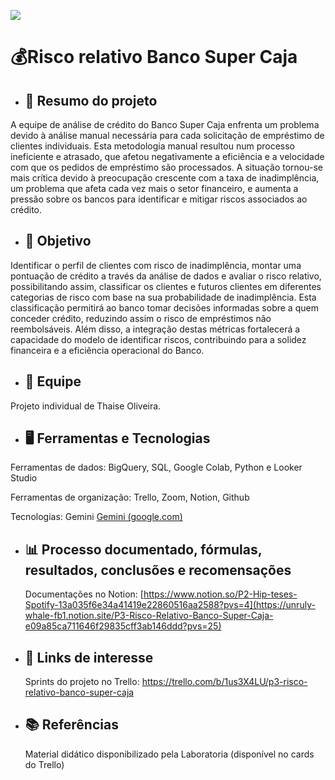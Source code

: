 <p align="left"><img src="http://img.shields.io/static/v1?label=STATUS&message=EM%20DESENVOLVIMENTO&color=GREEN&style=for-the-badge"/></p>

# 💰Risco relativo Banco Super Caja


- ## **📌 Resumo do projeto** 

A equipe de análise de crédito do Banco Super Caja enfrenta um problema devido à análise manual necessária para cada solicitação de empréstimo de clientes individuais. Esta metodologia manual resultou num processo ineficiente e atrasado, que afetou negativamente a eficiência e a velocidade com que os pedidos de empréstimo são processados. A situação tornou-se mais crítica devido à preocupação crescente com a taxa de inadimplência, um problema que afeta cada vez mais o setor financeiro, e aumenta a pressão sobre os bancos para identificar e mitigar riscos associados ao crédito.



- ## **🎯 Objetivo**

Identificar o perfil de clientes com risco de inadimplência, montar uma pontuação de crédito a través da análise de dados e avaliar o risco relativo, possibilitando assim, classificar os clientes e futuros clientes em diferentes categorias de risco com base na sua probabilidade de inadimplência. Esta classificação permitirá ao banco tomar decisões informadas sobre a quem conceder crédito, reduzindo assim o risco de empréstimos não reembolsáveis. Além disso, a integração destas métricas fortalecerá a capacidade do modelo de identificar riscos, contribuindo para a solidez financeira e a eficiência operacional do Banco.



- ## **👥 Equipe**

Projeto individual de Thaise Oliveira.



- ## **🖥️ Ferramentas e Tecnologias**

Ferramentas de dados: BigQuery, SQL, Google Colab, Python e Looker Studio

Ferramentas de organização: Trello, Zoom, Notion, Github

Tecnologias: Gemini [Gemini (google.com)](https://gemini.google.com/app)



- ## **📊 Processo documentado, fórmulas, resultados, conclusões e recomensações** 
  Documentações no Notion: [https://www.notion.so/P2-Hip-teses-Spotify-13a035f6e34a41419e22860516aa2588?pvs=4](https://unruly-whale-fb1.notion.site/P3-Risco-Relativo-Banco-Super-Caja-e09a85ca711646f29835cff3ab146ddd?pvs=25)



- ## **🔗 Links de interesse** 
  Sprints do projeto no Trello: https://trello.com/b/1us3X4LU/p3-risco-relativo-banco-super-caja


- ## **📚 Referências** 
  Material didático disponibilizado pela Laboratoria (disponível no cards do Trello)
  
